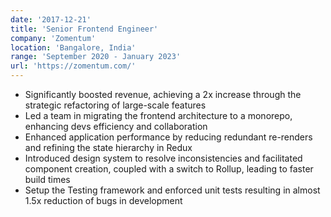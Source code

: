 ```yaml
---
date: '2017-12-21'
title: 'Senior Frontend Engineer'
company: 'Zomentum'
location: 'Bangalore, India'
range: 'September 2020 - January 2023'
url: 'https://zomentum.com/'
---
```


- Significantly boosted revenue, achieving a 2x increase through the strategic refactoring of large-scale features
- Led a team in migrating the frontend architecture to a monorepo, enhancing devs efficiency and collaboration
- Enhanced application performance by reducing redundant re-renders and refining the state hierarchy in Redux
- Introduced design system to resolve inconsistencies and facilitated component creation, coupled with a switch to Rollup, leading to faster build times
- Setup the Testing framework and enforced unit tests resulting in almost 1.5x reduction of bugs in development
